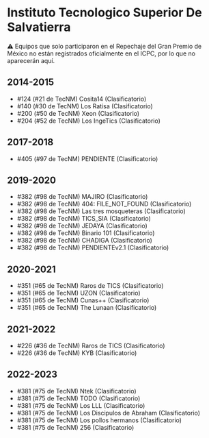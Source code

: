 # Instituto Tecnologico Superior De Salvatierra

:warning: Equipos que solo participaron en el Repechaje del Gran Premio de México no están registrados oficialmente en el ICPC, por lo que no aparecerán aquí.

## 2014-2015

- #124 (#21 de TecNM) Cosita14 (Clasificatorio)
- #140 (#30 de TecNM) Los Ratisa (Clasificatorio)
- #200 (#50 de TecNM) Xeon (Clasificatorio)
- #204 (#52 de TecNM) Los IngeTics (Clasificatorio)

## 2017-2018

- #405 (#97 de TecNM) PENDIENTE (Clasificatorio)

## 2019-2020

- #382 (#98 de TecNM) MAJIRO (Clasificatorio)
- #382 (#98 de TecNM) 404: FILE_NOT_FOUND (Clasificatorio)
- #382 (#98 de TecNM) Las tres mosqueteras (Clasificatorio)
- #382 (#98 de TecNM) TICS_SIA (Clasificatorio)
- #382 (#98 de TecNM) JEDAYA (Clasificatorio)
- #382 (#98 de TecNM) Binario 101 (Clasificatorio)
- #382 (#98 de TecNM) CHADIGA (Clasificatorio)
- #382 (#98 de TecNM) PENDIENTEv2.1 (Clasificatorio)

## 2020-2021

- #351 (#65 de TecNM) Raros de TICS (Clasificatorio)
- #351 (#65 de TecNM) UZON (Clasificatorio)
- #351 (#65 de TecNM) Cunas++ (Clasificatorio)
- #351 (#65 de TecNM) The Lunaan (Clasificatorio)

## 2021-2022

- #226 (#36 de TecNM) Raros de TICS (Clasificatorio)
- #226 (#36 de TecNM) KYB (Clasificatorio)

## 2022-2023

- #381 (#75 de TecNM) Ntek (Clasificatorio)
- #381 (#75 de TecNM) TODO (Clasificatorio)
- #381 (#75 de TecNM) Los LLL (Clasificatorio)
- #381 (#75 de TecNM) Los Discipulos de Abraham (Clasificatorio)
- #381 (#75 de TecNM) Los pollos hermanos (Clasificatorio)
- #381 (#75 de TecNM) 256 (Clasificatorio)


